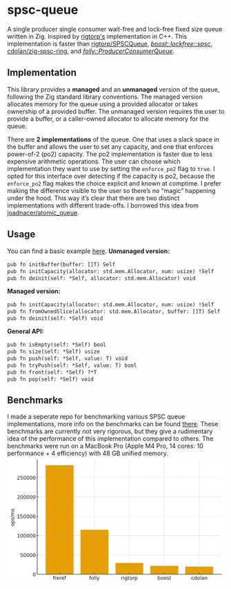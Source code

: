 # spsc-queue
A single producer single consumer wait-free and lock-free fixed size queue written in Zig. Inspired by [rigtorp's](https://github.com/rigtorp/SPSCQueue/tree/master) implementation in C++. This implementation is faster than [rigtorp/SPSCQueue](https://github.com/rigtorp/SPSCQueue/tree/master),
[*boost::lockfree::spsc*](https://www.boost.org/doc/libs/1_76_0/doc/html/boost/lockfree/spsc_queue.html), [cdolan/zig-spsc-ring](https://github.com/cdolan/zig-spsc-ring.git), and [*folly::ProducerConsumerQueue*](https://github.com/facebook/folly/blob/master/folly/docs/ProducerConsumerQueue.md).

## Implementation
This library provides a **managed** and an **unmanaged** version of the queue, following the Zig standard library conventions.
The managed version allocates memory for the queue using a provided allocator or takes ownership of a provided buffer.
The unmanaged version requires the user to provide a buffer, or a caller-owned allocator to allocate memory for the queue.

There are **2 implementations** of the queue. One that uses a slack space in the buffer and allows the user to set any capacity,
and one that enforces power-of-2 (po2) capacity. The po2 implementation is faster due to less expensive arithmetic operations.
The user can choose which implementation they want to use by setting the ``enforce_po2`` flag to ``true``.
I opted for this interface over detecting if the capacity is po2, because the ``enforce_po2`` flag makes the choice explicit and known at comptime. I prefer making the difference visible to the user so there’s no “magic” happening under the hood. This way it’s clear that there are two distinct implementations with different trade-offs. I borrowed this idea from [joadnacer/atomic_queue](https://github.com/joadnacer/atomic_queues.git).

## Usage
You can find a basic example [here](./src/example.zig).
**Unmanaged version:**
```zig
pub fn initBuffer(buffer: []T) Self
pub fn initCapacity(allocator: std.mem.Allocator, num: usize) !Self
pub fn deinit(self: *Self, allocator: std.mem.Allocator) void
```

**Managed version:**
```zig
pub fn initCapacity(allocator: std.mem.Allocator, num: usize) !Self
pub fn fromOwnedSlice(allocator: std.mem.Allocator, buffer: []T) Self
pub fn deinit(self: *Self) void
```

**General API:**
```zig
pub fn isEmpty(self: *Self) bool
pub fn size(self: *Self) usize
pub fn push(self: *Self, value: T) void
pub fn tryPush(self: *Self, value: T) bool
pub fn front(self: *Self) ?*T
pub fn pop(self: *Self) void
```

## Benchmarks
I made a seperate repo for benchmarking various SPSC queue implementations, more info on the benchmarks can be found [there](https://github.com/freref/spsc-queue-benchmark/tree/master). These benchmarks are currently not very rigorous, but they give a rudimentary idea of the performance of this implementation compared to others. The benchmarks were run on a MacBook Pro (Apple M4 Pro, 14 cores: 10 performance + 4 efficiency) with 48 GB unified memory. ![Benchmarks bar chart](https://github.com/freref/spsc-queue-benchmark/blob/master/benchmarks.png?raw=true)
